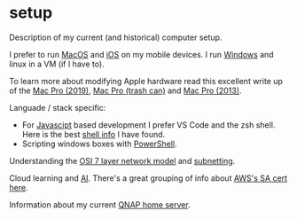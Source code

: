 # setup
Description of my current (and historical) computer setup.

I prefer to run [MacOS](/MacOS.md) and [iOS](/iOS.md) on my mobile devices. I run [Windows](/Windows.md) and linux in a VM (if I have to).

To learn more about modifying Apple hardware read this excellent write up of the [Mac Pro (2019)](https://blog.greggant.com/posts/2021/12/19/definitive-mac-pro-2019-upgrade-guide.html), [Mac Pro (trash can)](https://blog.greggant.com/posts/2019/05/07/the-definitive-mac-pro-2013-trashcan-guide.html) and [Mac Pro (2013)](https://github.com/ameyrupji/macpro-5-1/blob/master/README.md).

Languade / stack specific:

* For [Javascipt](/javascript.md) based development I prefer VS Code and the zsh shell. Here is the best [shell info](https://developer.apple.com/library/archive/documentation/OpenSource/Conceptual/ShellScripting/Introduction/Introduction.html#//apple_ref/doc/uid/TP40004268-TP40003516-SW1) I have found.
* Scripting windows boxes with [PowerShell](/powershell.md).

Understanding the [OSI 7 layer network model](https://www.freecodecamp.org/news/osi-model-networking-layers-explained-in-plain-english/) and [subnetting](https://www.freecodecamp.org/news/subnet-cheat-sheet-24-subnet-mask-30-26-27-29-and-other-ip-address-cidr-network-references/).

Cloud learning and [AI](/ai.md). There's a great grouping of info about [AWS's SA cert here](https://github.com/keenanromain/AWS-SAA-C02-Study-Guide).

Information about my current [QNAP home server](/qnap.md).

